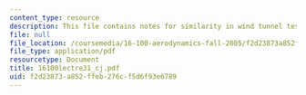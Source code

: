 ```yaml
---
content_type: resource
description: This file contains notes for similarity in wind tunnel testing.
file: null
file_location: /coursemedia/16-100-aerodynamics-fall-2005/f2d23873a852ffeb276cf5d6f93e6789_16100lectre31_cj.pdf
file_type: application/pdf
resourcetype: Document
title: 16100lectre31_cj.pdf
uid: f2d23873-a852-ffeb-276c-f5d6f93e6789
---
```

